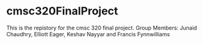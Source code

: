 # cmsc320FinalProject

This is the repistory for the cmsc 320 final project.
Group Members:
Junaid Chaudhry, Elliott Eager, Keshav Nayyar and Francis Fynnwilliams
